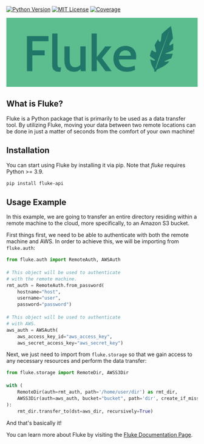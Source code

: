 <!-- PROJECT BADGES -->
[![Python Version][python-shield]][python-url]
[![MIT License][license-shield]][license-url]
[![Coverage][coverage-shield]][coverage-url]

![Fluke Logo](docs/source/logo.png)

<!-- What is Fluke? -->
## What is Fluke?

Fluke is a Python package that is primarily to be used as a data transfer tool.
By utilizing Fluke, moving your data between two remote locations can be
done in just a matter of seconds from the comfort of your own machine!


<!-- Installation -->
## Installation

You can start using Fluke by installing it via pip. Note that *fluke* requires Python >= 3.9.

```sh
pip install fluke-api
```


<!-- Usage example -->
## Usage Example

In this example, we are going to transfer an entire directory residing
within a remote machine to the cloud, more specifically, to an Amazon S3 bucket.

First things first, we need to be able to authenticate with both the remote
machine and AWS. In order to achieve this, we will be importing from ``fluke.auth``:

```python
from fluke.auth import RemoteAuth, AWSAuth

# This object will be used to authenticate
# with the remote machine.
rmt_auth = RemoteAuth.from_password(
    hostname="host",
    username="user",
    password="password")

# This object will be used to authenticate
# with AWS.
aws_auth = AWSAuth(
    aws_access_key_id="aws_access_key",
    aws_secret_access_key="aws_secret_key")
```

Next, we just need to import from ``fluke.storage`` so that we
gain access to any necessary resources and perform the data transfer:

```python
from fluke.storage import RemoteDir, AWSS3Dir

with (
    RemoteDir(auth=rmt_auth, path='/home/user/dir') as rmt_dir,
    AWSS3Dir(auth=aws_auth, bucket="bucket", path='dir', create_if_missing=True) as aws_dir
):
    rmt_dir.transfer_to(dst=aws_dir, recursively=True)
```

And that's basically it!

You can learn more about Fluke by visiting the [Fluke Documentation Page][docs-url].


<!-- MARKDOWN LINKS & IMAGES -->
[python-shield]: https://img.shields.io/badge/python-3.9+-blue
[python-url]: https://www.python.org/downloads/release/python-390/
[license-shield]: https://img.shields.io/badge/license-MIT-red
[license-url]: https://github.com/manoss96/fluke/blob/main/LICENSE
[coverage-shield]: https://coveralls.io/repos/github/manoss96/fluke/badge.svg?branch=develop&service=github
[coverage-url]: https://coveralls.io/github/manoss96/fluke?branch=main
[docs-url]: https://fluke.readthedocs.io/en/latest/
